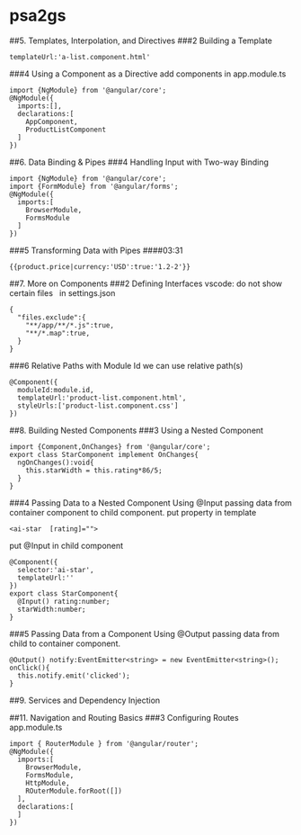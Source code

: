 # psa2gs
##5. Templates, Interpolation, and Directives
###2 Building a Template
```
templateUrl:'a-list.component.html'
```
###4 Using a Component as a Directive
add components in app.module.ts
```
import {NgModule} from '@angular/core';
@NgModule({
  imports:[],
  declarations:[
    AppComponent,
    ProductListComponent
  ]
})
```


##6. Data Binding & Pipes
###4 Handling Input with Two-way Binding
```
import {NgModule} from '@angular/core';
import {FormModule} from '@angular/forms';
@NgModule({
  imports:[
    BrowserModule,
    FormsModule
  ]
})
```
###5 Transforming Data with Pipes
####03:31
```
{{product.price|currency:'USD':true:'1.2-2'}}
```
##7. More on Components
###2 Defining Interfaces
vscode: do not show certain files  
in settings.json
```
{
  "files.exclude":{
    "**/app/**/*.js":true,
    "**/*.map":true,
  }
}
```
###6 Relative Paths with Module Id
we can use relative path(s)
```
@Component({
  moduleId:module.id,
  templateUrl:'product-list.component.html',
  styleUrls:['product-list.component.css']
})
```
##8. Building Nested Components
###3 Using a Nested Component
```
import {Component,OnChanges} from '@angular/core';
export class StarComponent implement OnChanges{
  ngOnChanges():void{
    this.starWidth = this.rating*86/5;
  }
}
```
###4 Passing Data to a Nested Component Using @Input
passing data from container component to child component.
put property in template
```
<ai-star  [rating]="">
```
put @Input in child component
```
@Component({
  selector:'ai-star',
  templateUrl:''
})
export class StarComponent{
  @Input() rating:number;
  starWidth:number;
}
```
###5 Passing Data from a Component Using @Output
passing data from child to container component.
```
@Output() notify:EventEmitter<string> = new EventEmitter<string>();
onClick(){
  this.notify.emit('clicked');
}
```


##9. Services and Dependency Injection

##11. Navigation and Routing Basics
###3 Configuring Routes
app.module.ts
```
import { RouterModule } from '@angular/router';
@NgModule({
  imports:[
    BrowserModule,
    FormsModule,
    HttpModule,
    ROuterModule.forRoot([])
  ],
  declarations:[
  ]
})
```

